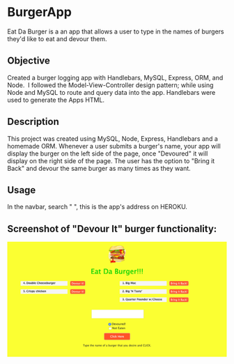 # BurgerApp

Eat Da Burger is a an app that allows a user to type in the names of burgers they'd like to eat and devour them.

## Objective
Created a burger logging app with Handlebars, MySQL, Express, ORM, and Node.  I followed the Model-View-Controller design pattern; while using Node and MySQL to route and query data into the app. Handlebars were used to generate the Apps HTML.

## Description
This project was created using MySQL, Node, Express, Handlebars and a homemade ORM. Whenever a user submits a burger's name, your app will display the burger on the left side of the page, once "Devoured" it will display on the right side of the page. The user has the option to "Bring it Back" and devour the same burger as many times as they want. 

## Usage
In the navbar, search " ", this is the app's address on HEROKU. 


## Screenshot of "Devour It" burger functionality:

 ![App Function](https://github.com/Jupton2020/BurgerApp/blob/master/public/assets/img/Screen%20Shot%202020-01-19%20at%205.53.37%20PM.png?raw=true)
